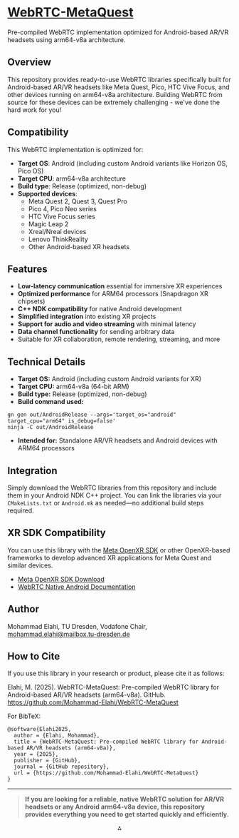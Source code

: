 # [WebRTC-MetaQuest](https://github.com/Mohammad-Elahi/WebRTC-MetaQuest)

Pre-compiled WebRTC implementation optimized for Android-based AR/VR headsets using arm64-v8a architecture.

## Overview

This repository provides ready-to-use WebRTC libraries specifically built for Android-based AR/VR headsets like Meta Quest, Pico, HTC Vive Focus, and other devices running on arm64-v8a architecture. Building WebRTC from source for these devices can be extremely challenging - we've done the hard work for you!

## Compatibility

This WebRTC implementation is optimized for:

- **Target OS**: Android (including custom Android variants like Horizon OS, Pico OS)
- **Target CPU**: arm64-v8a architecture
- **Build type**: Release (optimized, non-debug)
- **Supported devices**:
    - Meta Quest 2, Quest 3, Quest Pro
    - Pico 4, Pico Neo series
    - HTC Vive Focus series
    - Magic Leap 2
    - Xreal/Nreal devices
    - Lenovo ThinkReality
    - Other Android-based XR headsets


## Features

- **Low-latency communication** essential for immersive XR experiences
- **Optimized performance** for ARM64 processors (Snapdragon XR chipsets)
- **C++ NDK compatibility** for native Android development
- **Simplified integration** into existing XR projects
- **Support for audio and video streaming** with minimal latency
- **Data channel functionality** for sending arbitrary data
- Suitable for XR collaboration, remote rendering, streaming, and more


## Technical Details

- **Target OS:** Android (including custom Android variants for XR)
- **Target CPU:** arm64-v8a (64-bit ARM)
- **Build type:** Release (optimized, non-debug)
- **Build command used:**

```
gn gen out/AndroidRelease --args='target_os="android" target_cpu="arm64" is_debug=false'
ninja -C out/AndroidRelease
```

- **Intended for:** Standalone AR/VR headsets and Android devices with ARM64 processors


## Integration

Simply download the WebRTC libraries from this repository and include them in your Android NDK C++ project.
You can link the libraries via your `CMakeLists.txt` or `Android.mk` as needed—no additional build steps required.

## XR SDK Compatibility

You can use this library with the [Meta OpenXR SDK](https://github.com/meta-quest/Meta-OpenXR-SDK) or other OpenXR-based frameworks to develop advanced XR applications for Meta Quest and similar devices.

- [Meta OpenXR SDK Download](https://developers.meta.com/horizon/downloads/package/oculus-openxr-mobile-sdk/)
- [WebRTC Native Android Documentation](https://webrtc.github.io/webrtc-org/native-code/android/)


## Author

Mohammad Elahi, TU Dresden, Vodafone Chair, mohammad.elahi@mailbox.tu-dresden.de

## How to Cite

If you use this library in your research or product, please cite it as follows:

Elahi, M. (2025). WebRTC-MetaQuest: Pre-compiled WebRTC library for Android-based AR/VR headsets (arm64-v8a). GitHub. https://github.com/Mohammad-Elahi/WebRTC-MetaQuest

For BibTeX:

```
@software{Elahi2025,
  author = {Elahi, Mohammad},
  title = {WebRTC-MetaQuest: Pre-compiled WebRTC library for Android-based AR/VR headsets (arm64-v8a)},
  year = {2025},
  publisher = {GitHub},
  journal = {GitHub repository},
  url = {https://github.com/Mohammad-Elahi/WebRTC-MetaQuest}
}
```


---

> **If you are looking for a reliable, native WebRTC solution for AR/VR headsets or any Android arm64-v8a device, this repository provides everything you need to get started quickly and efficiently.**

<div style="text-align: center">⁂</div>

[^1]: README.md

